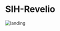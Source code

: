 # SIH-Revelio
![landing](https://user-images.githubusercontent.com/54949307/158945465-5e590835-680d-44d8-98a1-a0d3d57258b3.png)


